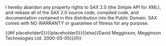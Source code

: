  I hereby abandon any property rights to SAX 2.0 (the Simple API for XML), and release all of the SAX 2.0 source code, compiled code, and documentation contained in this distribution into the Public Domain. SAX comes with NO WARRANTY or guarantee of fitness for any purpose.

{{#if placeholder0}}{{placeholder0}}{{else}}David Megginson, Megginson Technologies
                                        Ltd. 2000-05-05{{/if}}